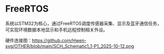# FreeRTOS
系统以STM32为核心，通过FreeRTOS调度传感器采集、显示及蓝牙通信任务，可实现环境数据本地显示和手机远程控制相关外设。

硬件连接图：https://github.com/Hwen-svg/OTHER/blob/main/SCH_Schematic1_1-P1_2025-10-12.png

